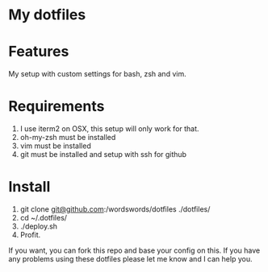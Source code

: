 # My dotfiles

# Features

My setup with custom settings for bash, zsh and vim.

# Requirements

1. I use iterm2 on OSX, this setup will only work for that.
2. oh-my-zsh must be installed
3. vim must be installed
4. git must be installed and setup with ssh for github


# Install

1. git clone git@github.com:/wordswords/dotfiles ./dotfiles/
2. cd ~/.dotfiles/
3. ./deploy.sh
4. Profit.

If you want, you can fork this repo and base your config on this. If you have any problems using these dotfiles please let me know and I can help you.

